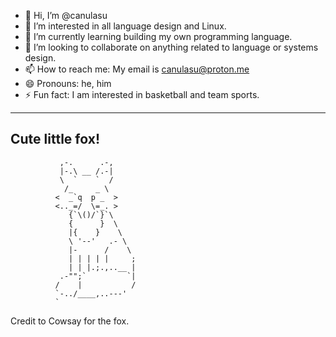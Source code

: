 - 👋 Hi, I’m @canulasu
- 👀 I’m interested in all language design and Linux.
- 🌱 I’m currently learning building my own programming language.
- 💞️ I’m looking to collaborate on anything related to language or systems design.
- 📫 How to reach me: My email is [canulasu@proton.me](mailto:canulasu@proton.me)
- 😄 Pronouns: he, him
- ⚡ Fun fact: I am interested in basketball and team sports.

____________
Cute little fox!
------------
               ,-.      .-,
               |-.\ __ /.-|
               \  `    `  /
                /_     _ \
              <  _`q  p _  >
              <.._=/  \=_. >
                 {`\()/`}`\
                 {      }  \
                 |{    }    \
                 \ '--'   .- \
                 |-      /    \
                 | | | | |     ;
                 | | |.;.,..__ |
               .-"";`         `|
              /    |           /
              `-../____,..---'
              `
Credit to Cowsay for the fox.
<!---
canulasu/canulasu is a ✨ special ✨ repository because its `README.md` (this file) appears on your GitHub profile.
You can click the Preview link to take a look at your changes.
--->
